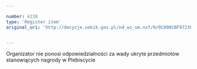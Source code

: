 ```yaml
---

number: 4238
type: 'Register item'
original_uri: 'http://decyzje.uokik.gov.pl/nd_wz_um.nsf/0/0C090CBF9723F9C3C1257B11002CD5B4?OpenDocument'


---
```


Organizator nie ponosi odpowiedzialności za wady ukryte przedmiotów stanowiących nagrody w Plebiscycie
